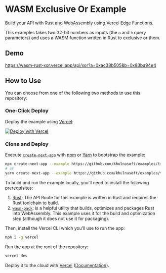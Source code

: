 # WASM Exclusive Or Example

Build your API with Rust and WebAssembly using Vercel Edge Functions.

This examples takes two 32-bit numbers as inputs (the `a` and `b` query parameters) and uses a WASM function written in Rust to exclusive or them.

## Demo

https://wasm-rust-xor.vercel.app/api/xor?a=0xac38b505&b=0x83ba94e4

## How to Use

You can choose from one of the following two methods to use this repository:

### One-Click Deploy

Deploy the example using [Vercel](https://vercel.com?utm_source=github&utm_medium=readme&utm_campaign=vercel-examples):

[![Deploy with Vercel](https://vercel.com/button)](https://vercel.com/new/git/external?repository-url=https://github.com/khulnasoft/examples/tree/main/edge-api-routes/wasm-rust-xor&project-name=wasm-rust-xor&repository-name=wasm-rust-xor)

### Clone and Deploy

Execute [`create-next-app`](https://github.com/khulnasoft/next.js/tree/main/packages/create-next-app) with [npm](https://docs.npmjs.com/cli/init) or [Yarn](https://yarnpkg.com/lang/en/docs/cli/create/) to bootstrap the example:

```bash
npx create-next-app --example https://github.com/khulnasoft/examples/tree/main/edge-api-routes/wasm-rust-xor wasm-rust-xor
# or
yarn create next-app --example https://github.com/khulnasoft/examples/tree/main/edge-api-routes/wasm-rust-xor wasm-rust-xor
```

To build and run the example locally, you'll need to install the following prerequisites:

1. [Rust](https://www.rust-lang.org/tools/install): The API Route for this example is written in Rust and requires the Rust toolchain to build.
2. [`wasm-pack`](https://rustwasm.github.io/wasm-pack/installer/): is a helpful utility that builds, optimizes and packages Rust into WebAssembly. This example uses it for the build and optimization step (although it does not use it for packaging).

Then, install the Vercel CLI which you'll use to run the app:

```bash
npm i -g vercel
```

Run the app at the root of the repository:

```bash
vercel dev
```

Deploy it to the cloud with [Vercel](https://vercel.com/new?utm_source=github&utm_medium=readme&utm_campaign=edge-middleware-eap) ([Documentation](https://nextjs.org/docs/deployment)).
